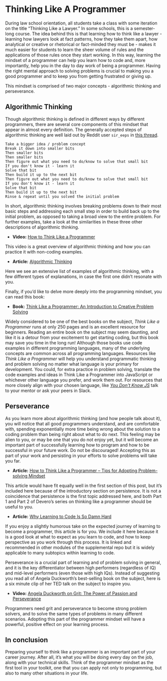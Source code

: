 # Thinking Like A Programmer
During law school orientation, all students take a class with some iteration on the title “Thinking Like a Lawyer.” In some schools, this is a semester-long course. The idea behind this is that learning how to think like a lawyer - learning how lawyers look at fact patterns, how they take them apart, how analytical or creative or rhetorical or fact-minded they must be - makes it much easier for students to learn the sheer volume of rules and the applications of those rules once they start working. In this way, learning the mindset of a programmer can help you learn how to code and, more importantly, help you in the day to day work of being a programmer. Having the right mental approach to solving problems is crucial to making you a good programmer and to keep you from getting frustrated or giving up.
 
This mindset is comprised of two major concepts - algorithmic thinking and perseverance. 
 
## Algorithmic Thinking
Though algorithmic thinking is defined in different ways by different programmers, there are several core components of this mindset that appear in almost every definition. The generally accepted steps of algorithmic thinking are well laid out by Reddit user `sir_eeps` in [this thread](https://www.reddit.com/r/webdev/comments/4svm5v/how_can_i_begin_to_think_like_a_programmer/).  
 
```
Take a bigger idea / problem concept
Break it down into smaller bits
Then smaller bits
Then smaller bits
Then figure out what you need to do/know to solve that small bit
If you don't know it - learn it
Solve that bit
Then build it up to the next bit
Then figure out what you need to do/know to solve that small bit
If you don't know it - learn it
Solve that bit
Then build it up to the next bit
Rinse & repeat until you solved the initial problem
```

In short, algorithmic thinking involves breaking problems down to their most basic steps and addressing each small step in order to build back up to the initial problem, as opposed to taking a broad view to the entire problem. For further examples, take a look at the similarities in these three other descriptions of algorithmic thinking. 
 
* **Video:** [How to Think Like a Programmer](https://www.youtube.com/watch?v=rWMuEIcdJP4)
 
This video is a great overview of algorithmic thinking and how you can practice it with non-coding examples.
 
* **Article:** [Algorithmic Thinking](https://teachinglondoncomputing.org/resources/developing-computational-thinking/algorithmic-thinking/)
 
Here we see an extensive list of examples of algorithmic thinking, with a few different types of explanations, in case the first one didn’t resonate with you.  
 
Finally, if you’d like to delve more deeply into the programming mindset, you can read this book: 
 
* **Book:** [Think Like a Programmer: An Introduction to Creative Problem Solving](https://www.amazon.com/dp/1593274246/ref=cm_sw_r_cp_apa_sjOCAbTSAJPKT)
 
Widely considered to be one of the best books on the subject, _Think Like a Programmer_ runs at only 250 pages and is an excellent resource for beginners. Reading an entire book on the subject may seem daunting, and like it is a detour from your excitement to get starting coding, but this book may save you time in the long run!  Although those books use code examples in different programming languages, many of the underlying concepts are common across all programming languages.  Resources like _Think Like a Programmer_ will help you understand programmatic thinking and problem solving no matter what language is your primary for development. You could, for extra practice in problem solving, translate the code examples and ideas in Think Like a Programmer into JavaScript or whichever other language you prefer, and work them out.  For resources that more closely align with your chosen language, like [_You Don't Know JS_](http://youdontknowjs.com) talk to your mentor or ask your peers in Slack.
 
## Perseverance
As you learn more about algorithmic thinking (and how people talk about it), you will notice that all good programmers understand, and are comfortable with, spending exponentially more time being wrong about the solution to a coding problem than being right about what to do next. This feeling may be alien to you, or may be one that you do not enjoy yet, but it will become an important part of successfully learning how to program and how to be successful in your future work. Do not be discouraged! Accepting this as part of your work and persisting in your efforts to solve problems will take you far. 
 
* **Article:** [How to Think Like a Programmer – Tips for Adopting Problem-solving Mindset](https://blog.alexdevero.com/think-like-a-programmer-pt1/)
 
This article would have fit equally well in the first section of this post, but it’s included here because of the introductory section on persistence. It is not a coincidence that persistence is the first topic addressed here, and both Part 1 and Part 2 of Devero’s series on thinking like a programmer should be useful to you. 
 
* **Article:** [Why Learning to Code Is So Damn Hard](https://www.thinkful.com/blog/why-learning-to-code-is-so-damn-hard/)
 
If you enjoy a slightly humorous take on the expected journey of learning to become a programmer, this article is for you. We include it here because it is a good look at what to expect as you learn to code, and how to keep perspective as you work through this process. It is linked and recommended in other modules of the supplemental repo but it is widely applicable to many subtopics within learning to code.
 
Perseverance is a crucial part of learning and of problem solving in general, and it is the key differentiator between high performers (regardless of IQ) and mid-level performers (even those with high IQs). Instead of suggesting you read all of Angela Duckworth’s best-selling book on the subject, here is a six minute clip of her TED talk on the subject to inspire you.
 
* **Video:** [Angela Duckworth on Grit: The Power of Passion and Perseverance](https://youtu.be/H14bBuluwB8)
 
Programmers need grit and perseverance to become strong problem solvers, and to solve the same types of problems in many different scenarios. Adopting this part of the programmer mindset will have a powerful, positive effect on your learning process. 
 
## In conclusion
Preparing yourself to think like a programmer is an important part of your career journey. After all, it’s what you will be doing every day on the job, along with your technical skills. Think of the programmer mindset as the first tool in your toolkit, one that you can apply not only to programming, but also to many other situations in your life. 
 
